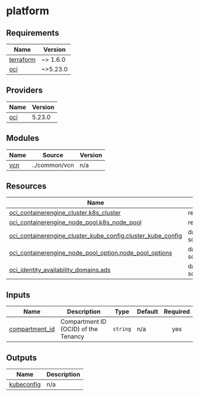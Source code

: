 # platform

<!-- BEGINNING OF PRE-COMMIT-TERRAFORM DOCS HOOK -->
## Requirements

| Name | Version |
|------|---------|
| <a name="requirement_terraform"></a> [terraform](#requirement\_terraform) | ~> 1.6.0 |
| <a name="requirement_oci"></a> [oci](#requirement\_oci) | ~>5.23.0 |

## Providers

| Name | Version |
|------|---------|
| <a name="provider_oci"></a> [oci](#provider\_oci) | 5.23.0 |

## Modules

| Name | Source | Version |
|------|--------|---------|
| <a name="module_vcn"></a> [vcn](#module\_vcn) | ../common/vcn | n/a |

## Resources

| Name | Type |
|------|------|
| [oci_containerengine_cluster.k8s_cluster](https://registry.terraform.io/providers/oracle/oci/latest/docs/resources/containerengine_cluster) | resource |
| [oci_containerengine_node_pool.k8s_node_pool](https://registry.terraform.io/providers/oracle/oci/latest/docs/resources/containerengine_node_pool) | resource |
| [oci_containerengine_cluster_kube_config.cluster_kube_config](https://registry.terraform.io/providers/oracle/oci/latest/docs/data-sources/containerengine_cluster_kube_config) | data source |
| [oci_containerengine_node_pool_option.node_pool_options](https://registry.terraform.io/providers/oracle/oci/latest/docs/data-sources/containerengine_node_pool_option) | data source |
| [oci_identity_availability_domains.ads](https://registry.terraform.io/providers/oracle/oci/latest/docs/data-sources/identity_availability_domains) | data source |

## Inputs

| Name | Description | Type | Default | Required |
|------|-------------|------|---------|:--------:|
| <a name="input_compartment_id"></a> [compartment\_id](#input\_compartment\_id) | Compartment ID (OCID) of the Tenancy | `string` | n/a | yes |

## Outputs

| Name | Description |
|------|-------------|
| <a name="output_kubeconfig"></a> [kubeconfig](#output\_kubeconfig) | n/a |
<!-- END OF PRE-COMMIT-TERRAFORM DOCS HOOK -->
